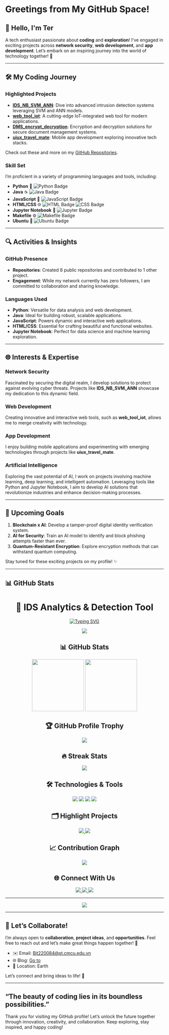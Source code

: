 
# Greetings from My GitHub Space!

## 👋 Hello, I'm **Ter**
A tech enthusiast passionate about **coding** and **exploration**! I've engaged in exciting projects across **network security**, **web development**, and **app development**. Let’s embark on an inspiring journey into the world of technology together! 🚀

---

## 🛠️ My Coding Journey

### **Highlighted Projects**
- **[IDS_NB_SVM_ANN](https://github.com/Github-303/IDS_NB_SVM_ANN)**: Dive into advanced intrusion detection systems leveraging SVM and ANN models.
- **[web_tool_iot](https://github.com/Github-303/web_tool_iot)**: A cutting-edge IoT-integrated web tool for modern applications.
- **[DMS_encrypt_decryption](https://github.com/Github-303/DMS_encrypt_decryption)**: Encryption and decryption solutions for secure document management systems.
- **[uiux_travel_mate](https://github.com/Github-303/uiux_travel_mate)**: Mobile app development exploring innovative tech stacks.

Check out these and more on my [GitHub Repositories](https://github.com/Github-303).

### Skill Set
I’m proficient in a variety of programming languages and tools, including:

- **Python** 🐍  ![Python Badge](https://img.shields.io/badge/-Python-3776AB?logo=python&logoColor=white&style=flat-square)  
- **Java** ☕  ![Java Badge](https://img.shields.io/badge/-Java-007396?logo=java&logoColor=white&style=flat-square)  
- **JavaScript** 📜  ![JavaScript Badge](https://img.shields.io/badge/-JavaScript-F7DF1E?logo=javascript&logoColor=black&style=flat-square) 
- **HTML/CSS** 🌐  ![HTML Badge](https://img.shields.io/badge/-HTML5-E34F26?logo=html5&logoColor=white&style=flat-square)  ![CSS Badge](https://img.shields.io/badge/-CSS3-1572B6?logo=css3&logoColor=white&style=flat-square)  
- **Jupyter Notebook** 📓  ![Jupyter Badge](https://img.shields.io/badge/-Jupyter-F37626?logo=jupyter&logoColor=white&style=flat-square)
- **Makefile** ⚙️  ![Makefile Badge](https://img.shields.io/badge/-Makefile-064F8C?style=flat-square)
- **Ubuntu** 🐧  ![Ubuntu Badge](https://img.shields.io/badge/-Ubuntu-E95420?logo=ubuntu&logoColor=white&style=flat-square)

---

## 🔍 Activities & Insights

### **GitHub Presence**
- **Repositories**: Created 8 public repositories and contributed to 1 other project.
- **Engagement**: While my network currently has zero followers, I am committed to collaboration and sharing knowledge.

### **Languages Used**
- **Python**: Versatile for data analysis and web development.
- **Java**: Ideal for building robust, scalable applications.
- **JavaScript**: Powers dynamic and interactive web applications.
- **HTML/CSS**: Essential for crafting beautiful and functional websites.
- **Jupyter Notebook**: Perfect for data science and machine learning exploration.

---

## 🌐 Interests & Expertise

### **Network Security**
Fascinated by securing the digital realm, I develop solutions to protect against evolving cyber threats. Projects like **IDS_NB_SVM_ANN** showcase my dedication to this dynamic field.

### **Web Development**
Creating innovative and interactive web tools, such as **web_tool_iot**, allows me to merge creativity with technology.

### **App Development**
I enjoy building mobile applications and experimenting with emerging technologies through projects like **uiux_travel_mate**.

### **Artificial Intelligence**
Exploring the vast potential of AI, I work on projects involving machine learning, deep learning, and intelligent automation. Leveraging tools like Python and Jupyter Notebook, I aim to develop AI solutions that revolutionize industries and enhance decision-making processes.

---

## 🎯 Upcoming Goals
1. **Blockchain x AI**: Develop a tamper-proof digital identity verification system.
2. **AI for Security**: Train an AI model to identify and block phishing attempts faster than ever.
3. **Quantum-Resistant Encryption**: Explore encryption methods that can withstand quantum computing.

Stay tuned for these exciting projects on my profile! ✨

---

## 📊 GitHub Stats

<div align="center">
  
# 🌟 IDS Analytics & Detection Tool

<a href="https://git.io/typing-svg"><img src="https://readme-typing-svg.demolab.com?font=Fira+Code&pause=1000&color=F7A11B&center=true&vCenter=true&random=false&width=435&lines=AI+%2B+CNN+Detection;Smart+Network+Analysis;Security+Made+Simple" alt="Typing SVG" /></a>

![](https://komarev.com/ghpvc/?username=yourusername&color=brightgreen&style=for-the-badge)

## 📊 GitHub Stats

<p align="center">
<img src="https://github-readme-stats.vercel.app/api?username=yourusername&show_icons=true&theme=tokyonight&hide_border=true&count_private=true" height="165">
<img src="https://github-readme-stats.vercel.app/api/top-langs/?username=yourusername&layout=compact&theme=tokyonight&hide_border=true" height="165">
</p>

## 🏆 GitHub Profile Trophy

<p align="center">
<img src="https://github-profile-trophy.vercel.app/?username=yourusername&theme=tokyonight&column=7&no-frame=true&no-bg=true">
</p>

## 🔥 Streak Stats

<p align="center">
<img src="https://github-readme-streak-stats.herokuapp.com/?user=yourusername&theme=tokyonight&hide_border=true">
</p>

## 🛠️ Technologies & Tools

![](https://img.shields.io/badge/Code-Python-informational?style=flat&logo=python&logoColor=white&color=6aa6f8)
![](https://img.shields.io/badge/Code-TensorFlow-informational?style=flat&logo=tensorflow&logoColor=white&color=6aa6f8)
![](https://img.shields.io/badge/Tool-Streamlit-informational?style=flat&logo=streamlit&logoColor=white&color=6aa6f8)
![](https://img.shields.io/badge/AI-GPT--3.5-informational?style=flat&logo=openai&logoColor=white&color=6aa6f8)

## 🗂️ Highlight Projects

<p align="center">
<a href="https://github.com/yourusername/ids-tool">
  <img src="https://github-readme-stats.vercel.app/api/pin/?username=yourusername&repo=ids-tool&theme=tokyonight&hide_border=true" />
</a>
<a href="https://github.com/yourusername/network-security">
  <img src="https://github-readme-stats.vercel.app/api/pin/?username=yourusername&repo=network-security&theme=tokyonight&hide_border=true" />
</a>
</p>

## 📈 Contribution Graph

![](https://github-readme-activity-graph.vercel.app/graph?username=yourusername&theme=tokyo-night&hide_border=true)

## 🌐 Connect With Us

<p align="center">
  <a href="YOUR_LINK">
    <img src="https://img.shields.io/badge/Website-IDS_Tool-blue?style=for-the-badge&logo=google-chrome&logoColor=white"/>
  </a>
  <a href="YOUR_LINK">
    <img src="https://img.shields.io/badge/HuggingFace-Demo-yellow?style=for-the-badge&logo=huggingface&logoColor=white"/>
  </a>
  <a href="YOUR_LINK">
    <img src="https://img.shields.io/badge/Documentation-Wiki-green?style=for-the-badge&logo=github&logoColor=white"/>
  </a>
</p>

---
<p align="center">
  <img src="https://capsule-render.vercel.app/api?type=waving&color=gradient&height=100&section=footer"/>
</p>

</div>

---

## 🤝 Let’s Collaborate!
I’m always open to **collaboration**, **project ideas**, and **opportunities**. Feel free to reach out and let’s make great things happen together! 🌟

- ✉️ Email: [Bit220084@st.cmcu.edu.vn](#)
- 🌐 Blog: [Go to](https://github-303.github.io/nodejs_blog/)
- 📍 Location: Earth

Let’s connect and bring ideas to life! 🚀

---

## “The beauty of coding lies in its boundless possibilities.”
Thank you for visiting my GitHub profile! Let’s unlock the future together through innovation, creativity, and collaboration. Keep exploring, stay inspired, and happy coding!
